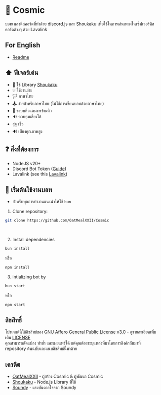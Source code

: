 # 🌌 Cosmic
บอทเพลงดิสคอร์ดที่ทำด้วย discord.js และ Shoukaku เพื่อใช้ในการเล่นเพลงในเซิฟเวอร์ดิสคอร์ดต่างๆ ด้วย Lavalink

## For English
- [Readme](https://github.com/OatMealXXII/Cosmic/blob/main/README_EN.md)

## ⬆️ ฟีเจอร์เด่น
- 📕 ใช้ Library [Shoukaku](https://github.com/shipgirlproject/Shoukaku)
- 💡 ใช้งานง่าย
- 🏳️ ภาษาไทย
- 🕹️ ง่ายสำหรับภาษาไทย (ไม่ใช่การเขียนบอทด้วยภาษาไทย)
- 🛒 ระบบคิวและการข้ามคิว
- 🔉 ควบคุมเสียงได้
- ⛈️ เร็ว
- 🔊 เสียงคุณภาพสูง

## ❓ สิ่งที่ต้องการ
- NodeJS v20+
- Discord Bot Token ([Guide](https://discordjs.guide/preparations/setting-up-a-bot-application.html#creating-your-bot))
- Lavalink (see this [Lavalink](https://lavalink.dev/))

## 🏁 เริ่มต้นใช้งานบอท
- สำหรับทุกการทำงานแนะนำให้ใช้ `bun` <br />

1. Clone repository: <br />
```bash
git clone https://github.com/OatMealXXII/Cosmic
```
<br />

2. Install dependencies <br />
```bash
bun install
``` 
หรือ
```bash
npm install
```
3. intializing bot by <br />
```bash
bun start
```
หรือ
```bash
npm start
```

## ลิขสิทธิ์
โปรเจกต์นี้ใช้ลิขสิทธ์ของ [GNU Affero General Public License v3.0](LICENSE) - ดูรายละเอียดเพิ่มเติม [LICENSE](LICENSE) <br />
คุณสามารถดัดแปลง ทำซ้ำ และเผยแพร่ได้ แต่คุณต้องระบุแหล่งที่มาโดยการลิงค์กลับมาที่ repository ต้นฉบับและแนบลิขสิทธ์นี้มาด้วย

## เครดิต
- [OatMealXXII](https://github.com/OatMealXXII) - ผู้สร้าง Cosmic & ผู้พัฒนา Cosmic
- [Shoukaku](https://github.com/shipgirlproject/Shoukaku) - Node.js Library ที่ใช้
- [Soundy](https://github.com/idMJA/Soundy) - แรงบันดาลใจจาก Soundy
